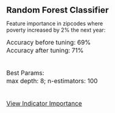 <b style='font-size:22px'>Random Forest Classifier</b><!-- Training Accuracy before tuning: 97%  -->  

Feature importance in zipcodes where  
poverty increased by 2% the next year:     
<!--
1. population	0.078074
2. poverty 18to65	0.070946
3. poverty	0.066794
4. education	0.06455
5. work experience	0.064005
6. working fulltime	0.063938
7. JobsTotal	0.057582
8. poverty under18	0.05754
9. poverty over65	0.051598
10. JobsConstruction	0.047546
11. JobsProfessional	0.042802
12. JobsHealthcare	0.039135
13. JobsTransport	0.037797
14. JobsTrade	0.037657
15. JobsManufacturing	0.037138
16. JobsRealestate	0.032354
17. working fulltime poverty	0.029978
18. JobsEntertainment	0.029099
19. JobsAgriculture	0.018964
-->

<div style='font-size:12pt;line-height:16pt;padding-top:0px'>Accuracy before tuning: 69%<br>
Accuracy after tuning: 71%<br><br>

Best Params:<br>
max depth: 8; <!-- max number of levels in each decision tree -->
n-estimators: 100 <!-- number of trees in the foreset -->  <br><br>

<a href="./?page=about/forest">View Indicator Importance</a>
</div> 

<!--
[Learn About Tuning Random Forests](https://www.analyticsvidhya.com/blog/2015/06/tuning-random-forest-model/) | 

[Hyperparameter Tuning](https://towardsdatascience.com/hyperparameter-tuning-the-random-forest-in-python-using-scikit-learn-28d2aa77dd74)
-->
